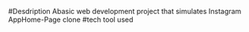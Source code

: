 #Desdription
Abasic web development project that simulates Instagram AppHome-Page clone
#tech tool used

